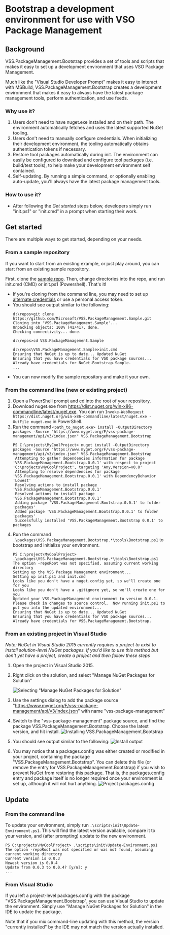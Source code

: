 # Bootstrap a development environment for use with VSO Package Management

## Background
VSS.PackageManagement.Bootstrap provides a set of tools and scripts that makes it easy to set up a development environment that uses VSO Package Management.

Much like the "Visual Studio Developer Prompt" makes it easy to interact with MSBuild, VSS.PackageManagement.Bootstrap creates a development environment that makes it easy to always have the latest package management tools, perform authentication, and use feeds.

### Why use it?
1. Users don't need to have nuget.exe installed and on their path. The environment automatically fetches and uses the latest supported NuGet tooling.
2. Users don't need to manually configure credentials.  When initializing their development environment, the tooling automatically obtains authentication tokens if necessary.
3. Restore tool packages automatically during init.  The environment can easily be configured to download and configure tool packages (i.e. build/test tools), to help make your development environment self contained.
4. Self-updating.  By running a simple command, or optionally enabling auto-update, you'll always have the latest package management tools.

### How to use it?
* After following the *Get started* steps below, developers simply run "init.ps1" or "init.cmd" in a prompt when starting their work.

## Get started
There are multiple ways to get started, depending on your needs.

### From a sample repository
If you want to start from an existing example, or just play around, you can start from an existing sample repository.

First, clone the [sample repo](https://github.com/Microsoft/VSS.PackageManagement.Sample.git).  Then, change directories into the repo, and run init.cmd (CMD) or init.ps1 (Powershell).  That's it!
 * If you're cloning from the command line, you may need to set up [alternate credentials](http://blogs.msdn.com/b/buckh/archive/2013/01/07/how-to-connect-to-tf-service-without-a-prompt-for-liveid-credentials.aspx) or use a personal access token.
 * You should see output similar to the following:
	```
	d:\repos>git clone https://github.com/Microsoft/VSS.PackageManagement.Sample.git
	Cloning into 'VSS.PackageManagement.Sample'...
	Unpacking objects: 100% (41/41), done.
	Checking connectivity... done.
	
	d:\repos>cd VSS.PackageManagement.Sample
	
	d:\repos\VSS.PackageManagement.Sample>init.cmd
	Ensuring that NuGet is up to date... Updated NuGet
	Ensuring that you have credentials for VSO package sources...
	Already have credentials for NuGet.Bootstrap.Sample.
	...
	```
 * You can now modify the sample repository and make it your own.
 
### From the command line (new or existing project)
1. Open a PowerShell prompt and cd into the root of your repository.
2. Download nuget.exe from https://dist.nuget.org/win-x86-commandline/latest/nuget.exe. You can run `Invoke-WebRequest https://dist.nuget.org/win-x86-commandline/latest/nuget.exe -OutFile nuget.exe` in PowerShell.
3. Run the command ```<path_to_nuget.exe> install -OutputDirectory packages -Source "https://www.myget.org/F/vss-package-management/api/v3/index.json" VSS.PackageManagement.Bootstrap```
   ```
   PS C:\projects\MyCoolProject> nuget install -OutputDirectory packages -Source "https://www.myget.org/F/vss-package-management/api/v3/index.json" VSS.PackageManagement.Bootstrap
	Attempting to gather dependencies information for package 'VSS.PackageManagement.Bootstrap.0.0.1' with respect to project 'C:\projects\MyCoolProject', targeting 'Any,Version=v0.0'
	Attempting to resolve dependencies for package 'VSS.PackageManagement.Bootstrap.0.0.1' with DependencyBehavior 'Lowest'
	Resolving actions to install package 'VSS.PackageManagement.Bootstrap.0.0.1'
	Resolved actions to install package 'VSS.PackageManagement.Bootstrap.0.0.1'
	Adding package 'VSS.PackageManagement.Bootstrap.0.0.1' to folder 'packages'
	Added package 'VSS.PackageManagement.Bootstrap.0.0.1' to folder 'packages'
	Successfully installed 'VSS.PackageManagement.Bootstrap 0.0.1' to packages
   ```
4. Run the command ```.\packages\VSS.PackageManagement.Bootstrap.*\tools\Bootstrap.ps1``` to bootstrap and initialize your environment.
	```
	PS C:\project\MyCoolProject> .\packages\VSS.PackageManagement.Bootstrap.*\tools\Bootstrap.ps1
	The option -repoRoot was not specified, assuming current working directory
	Setting up the VSS Package Management environment...
	Setting up init.ps1 and init.cmd
	Looks like you don't have a nuget.config yet, so we'll create one for you
	Looks like you don't have a .gitignore yet, so we'll create one for you
	Updated your VSS.PackageManagement environment to version 0.0.1.  Please check in changes to source control.  Now running init.ps1 to put you into the updated environment...
	Ensuring that NuGet is up to date... Updated NuGet
	Ensuring that you have credentials for VSO package sources...
	Already have credentials for VSS.PackageManagement.Bootstrap.
	```

### From an existing project in Visual Studio
*Note: NuGet in Visual Studio 2015 currently requires a project to exist to install solution-level NuGet packages.  If you'd like to use this method but don't yet have a project, create a project and then follow these steps*
1. Open the project in Visual Studio 2015.
2. Right click on the solution, and select "Manage NuGet Packages for Solution"

   ![Selecting "Manage NuGet Packages for Solution"](.img/bootstrap_ide_1.png)

3. Use the settings dialog to add the package source "https://www.myget.org/F/vss-package-management/api/v3/index.json" with name "vss-package-management"
4. Switch to the "vss-package-management" package source, and find the package VSS.PackageManagement.Bootstrap.  Choose the latest version, and hit install.
   ![Installing VSS.PackageManagement.Bootstrap](.img/bootstrap_ide_2.png)

5. You should see output similar to the following:
   ![Install output](.img/bootstrap_ide_3.png)

6. You may notice that a packages.config was either created or modified in your project, containing the package "VSS.PackageManagement.Bootstrap".  You can delete this file (or remove the entry for VSS.PackageManagement.Bootstrap) if you wish to prevent NuGet from restoring this package.  That is, the packages.config entry and package itself is no longer required once your environment is set up, although it will not hurt anything.
   ![Project packages.config](.img/bootstrap_ide_4.png)

## Update
### From the command line
To update your environment, simply run ```.\scripts\init\Update-Environment.ps1```.  This will find the latest version available, compare it to your version, and (after prompting) update to the new environment.
``` 
PS C:\projects\MyCoolProject> .\scripts\init\Update-Environment.ps1
The option -repoRoot was not specified or was not found, assuming current working directory
Current version is 0.0.3
Newest version is 0.0.4
Update from 0.0.3 to 0.0.4? [y/n]: y
...
```

### From Visual Studio
If you left a project-level packages.config with the package "VSS.PackageManagement.Bootstrap", you can use Visual Studio to update the environment.
Simply use "Manage NuGet Packages for Solution" in the IDE to update the package.

Note that if you mix command-line updating with this method, the version "currently installed" by the IDE may not match the version actually installed. 